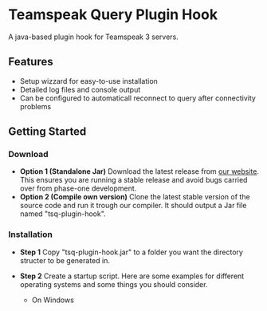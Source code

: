 # Teamspeak Query Plugin Hook

A java-based plugin hook for Teamspeak 3 servers.

## Features
- Setup wizzard for easy-to-use installation
- Detailed log files and console output
- Can be configured to automaticall reconnect to query after connectivity problems

## Getting Started

### Download
- **Option 1 (Standalone Jar)**
   Download the latest release from [our website](https://projects.vortexdata.net/tsq-plugin-hook). This ensures you are running a stable release and avoid bugs carried over from phase-one development.
- **Option 2 (Compile own version)**
   Clone the latest stable version of the source code and run it trough our compiler. It should output a Jar file named "tsq-plugin-hook".
   
### Installation

- **Step 1**
   Copy "tsq-plugin-hook.jar" to a folder you want the directory structer to be generated in.
   
- **Step 2**
   Create a startup script. Here are some examples for different operating systems and some things you should consider.
   
   - On Windows
